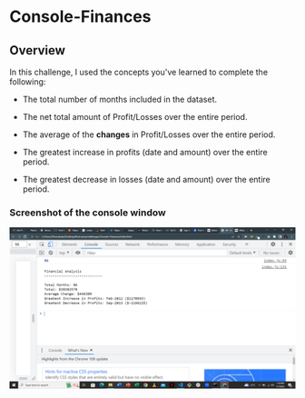 # Console-Finances

## Overview
In this challenge, I used the concepts you've learned to complete the following:

* The total number of months included in the dataset.

* The net total amount of Profit/Losses over the entire period.

* The average of the **changes** in Profit/Losses over the entire period.

* The greatest increase in profits (date and amount) over the entire period.

* The greatest decrease in losses (date and amount) over the entire period.

### Screenshot of the console window
![](./images/Screenshot%20(11).png)